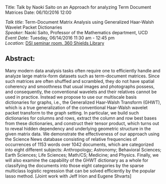 Title: Talk by Naoki Saito on an Approach for analyzing Term Document Matrices
Date: 06/10/2016 12:00 

*Talk title*: Term-Document Matrix Analysis using Generalized Haar-Walsh Wavelet Packet Dictionaries     
*Speaker*: Naoki Saito, Professor of the Mathematics department, UCD     
*Event Date:* Tuesday, 06/14/2016 11:30 am - 12:45 pm    
*Location:* [DSI seminar room, 360 Shields Library]({filename}../../pages/Directions.md)    

## Abstract: 
Many modern data analysis tasks often require one to efficiently handle and analyze large matrix-form datasets such as term-document matrices. Since such matrices are often shuffled and scrambled, they do not have spatial coherency and smoothness that usual images and photographs possess, and consequently, the conventional wavelets and their relatives cannot be used in practice. Instead we propose to use our multiscale basis dictionaries for graphs, i.e., the Generalized Haar-Walsh Transform (GHWT), which is a true generalization of the conventional Haar-Walsh wavelet packet transform to the graph setting. In particular, we build such dictionaries for columns and rows, extract the column and row best bases from these dictionaries, and construct their tensor product, which turns out to reveal hidden dependency and underlying geometric structure in the given matrix data. We demonstrate the effectiveness of our approach using the Science News database consisting of relative frequencies of occurrences of 1153 words over 1042 documents, which are categorized into eight different subjects: Anthropology; Astronomy; Behavioral Sciences; Earth Sciences; Life Sciences; Math/CS; Medicine; and Physics. Finally, we will also examine the capability of the GHWT dictionary as a whole for classifying the documents into those eight categories by the sparse multiclass logistic regression that can be solved efficiently by the popular lasso method. [Joint work with Jeff Irion and Eugene Shvarts]



